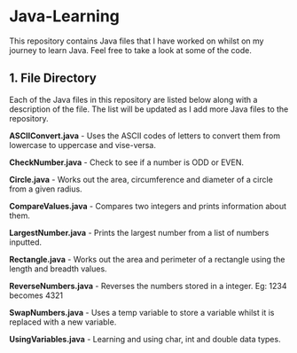 # Java-Learning
This repository contains Java files that I have worked on whilst on my journey to learn Java. Feel free to take a look at some of the code.

## 1. File Directory
Each of the Java files in this repository are listed below along with a description of the file. The list will be updated as I add more Java files to the repository.

**ASCIIConvert.java** - Uses the ASCII codes of letters to convert them from lowercase to uppercase and vise-versa.

**CheckNumber.java** - Check to see if a number is ODD or EVEN.

**Circle.java** - Works out the area, circumference and diameter of a circle from a given radius.

**CompareValues.java** - Compares two integers and prints information about them.

**LargestNumber.java** - Prints the largest number from a list of numbers inputted.

**Rectangle.java** - Works out the area and perimeter of a rectangle using the length and breadth values.

**ReverseNumbers.java** - Reverses the numbers stored in a integer. Eg: 1234 becomes 4321

**SwapNumbers.java** - Uses a temp variable to store a variable whilst it is replaced with a new variable.

**UsingVariables.java** - Learning and using char, int and double data types.
